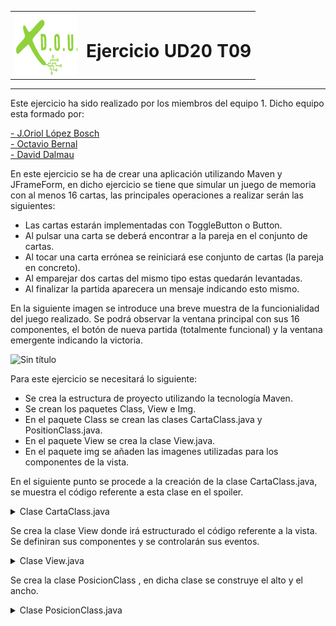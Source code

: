 <table>
 <tr>
    <td> <img src="https://github.com/OctavioBernalGH/BTC_Reus2022_UD16/blob/main/dou_logo.png" alt="Team DOU"/></td>
    <td><h1>Ejercicio UD20 T09</h1></td>
  
 </tr>
</table>
 
 [comment]: <> (<img src="https://github.com/OctavioBernalGH/BTC_Reus2022_UD16/blob/main/dou_logo.png" alt="Team DOU"/><br>)
 
<hr>
 
 [comment]: <> (### Ejercicios SQL Unidad UD16<hr>)


Este ejercicio ha sido realizado por los miembros del equipo 1. Dicho equipo esta formado por:

  [- J.Oriol López Bosch](https://github.com/mednologic)<br>
  [- Octavio Bernal](https://github.com/OctavioBernalGH)<br>
  [- David Dalmau](https://github.com/DavidDalmauDieguez)
  
En este ejercicio se ha de crear una aplicación utilizando Maven y JFrameForm, en dicho ejercicio se tiene que simular un juego de memoria con al menos 16 cartas, las principales operaciones a realizar serán las siguientes:
  - Las cartas estarán implementadas con ToggleButton o Button.
  - Al pulsar una carta se deberá encontrar a la pareja en el conjunto de cartas. 
  - Al tocar una carta errónea se reiniciará ese conjunto de cartas (la pareja en concreto).
  - Al emparejar dos cartas del mismo tipo estas quedarán levantadas.
  - Al finalizar la partida aparecera un mensaje indicando esto mismo.

En la siguiente imagen se introduce una breve muestra de la funcionialidad del juego realizado. Se podrá observar la ventana principal con sus 16 componentes, el botón de nueva partida (totalmente funcional) y la ventana emergente indicando la victoria. 
  
![Sin título](https://user-images.githubusercontent.com/103035621/167307172-b1f242ae-4080-425f-b49c-c2375e022398.png)

Para este ejercicio se necesitará lo siguiente:
- Se crea la estructura de proyecto utilizando la tecnología Maven.
- Se crean los paquetes Class, View e Img.
- En el paquete Class se crean las clases CartaClass.java y PositionClass.java.
- En el paquete View se crea la clase View.java.
- En el paquete img se añaden las imagenes utilizadas para los componentes de la vista.

En el siguiente punto se procede a la creación de la clase CartaClass.java, se muestra el código referente a esta clase en el spoiler.
<details>
  <summary>Clase CartaClass.java</summary>
<br>
<p align="justify">Se crear la clase CartaClass, en dicha clase se definirá el formato de las cartas con su identificación, su alto y su ancho. Se define el constructor con todos los parámetros y con la llamada a las funciones de clase- Se parametrizará la escala de las cartas y se añadirá la función flip que volteará la carta.</p>
  
  ```java
package com.dou.ud20.t9.Class;


import java.awt.Image;


import javax.swing.ImageIcon;
import javax.swing.JToggleButton;

/**
 * 
 * @author josep oriol lopez bosch / David Dalmau / Octavio Bernal
 * @version 0.1.1
 * @date 2022/05/07
 */

public class CartaClass extends JToggleButton{
	
	
	public Image imgInit 	= new ImageIcon(this.getClass().getResource("/img/card.png")).getImage();
	public ImageIcon imgInitScaled;
	//public Image imgFlip;
	public ImageIcon imgFlipScaled;
	public String id;
	public int width,height;
	public PosicionClass posicion;
	public boolean blockCard=false;

/**
 * Constructor
 * @param id - name of the card
 * @param width 
 * @param height 
 * @param imgFlip - image flipped
 */
	public CartaClass(String id, int width, int height, Image imgFlip, boolean selected) {
		super();
		this.id = id;
		this.width = width;
		this.height = height;
		//scaling initial image
		this.imgInitScaled = scaleImage(imgInit);
		//scaling flip image
		this.imgFlipScaled = scaleImage(imgFlip);
		//Setting initial image
		this.setIcon(scaleImage(imgInit));
		this.setSelected(selected);;
	}	
/**
 * 
 * @param Image
 * @return image scaled in ImageIconFormat
 */
	public ImageIcon scaleImage(Image imageOriginal) {
		ImageIcon imgScaled 	= null;
		Image imgProcess		= null;
	
		imgProcess = imageOriginal.getScaledInstance(this.width, this.height, ABORT);
		imgScaled = new ImageIcon(imgProcess);
		
		return imgScaled;
	}
	
/**
 * Funtion to flip image
 */
	public void flipCard() {
		if(this.isSelected()) {
			this.setIcon(imgFlipScaled);
			this.setSelected(false);
		}else {
			this.setIcon(imgInitScaled);
			this.setSelected(true);	
		}
		
	}
	
//Getters and Setters
	public Image getImgInit() {
		return imgInit;
	}

	public void setImgInit(Image imgInit) {
		this.imgInit = imgInit;
	}

	public String getId() {
		return id;
	}

	public void setId(String id) {
		this.id = id;
	}
	public boolean isBlockCard() {
		return blockCard;
	}
	public void setBlockCard(boolean blockCard) {
		this.blockCard = blockCard;
	}	
}
 
  ```
 </details>

Se crea la clase View donde irá estructurado el código referente a la vista. Se definiran sus componentes y se controlarán sus eventos.
<details>
  <summary>Clase View.java</summary>
<br>
<p align="justify">Se crea la clase View, en dicha clase se crean los componentes que formarán la vista, se les asigna un nombre de componente, se mapea dicho componente con la imagen correspondiente (de forma aleatoria en cada juego) y se le asigna una posición a cada elemento en la vista. En la vista se incluye la lógica de los actionListener para controlar los eventos, como el giro de carta por ejemplo.</p>
  
  ```java
package com.dou.ud20.t9.View;

import java.awt.EventQueue;
import java.awt.Image;
import java.awt.event.ActionEvent;
import java.awt.event.ActionListener;
import java.util.ArrayList;
import java.util.Collections;
import java.util.List;

import javax.swing.ImageIcon;
import javax.swing.JButton;
import javax.swing.JFrame;
import javax.swing.JOptionPane;

import com.dou.ud20.t9.Class.CartaClass;
import com.dou.ud20.t9.Class.PosicionClass;

public class View {

	private JFrame frame;
	private final int WIDTH=100;
	private final int HEIGHT=100;
	//problem rute
	public Image imgCerdo 		= new ImageIcon(this.getClass().getResource("/img/cerdo.png")).getImage();
	public Image imgCalabaza 	= new ImageIcon(this.getClass().getResource("/img/calabaza.png")).getImage();
	public Image imgClown	 	= new ImageIcon(this.getClass().getResource("/img/clown.png")).getImage();
	public Image imgFranki	 	= new ImageIcon(this.getClass().getResource("/img/franki.png")).getImage();
	public Image imgMinion	 	= new ImageIcon(this.getClass().getResource("/img/minion.png")).getImage();
	public Image imgMummy	 	= new ImageIcon(this.getClass().getResource("/img/mummy.png")).getImage();
	public Image imgSeta	 	= new ImageIcon(this.getClass().getResource("/img/seta.png")).getImage();
	public Image imgSkull	 	= new ImageIcon(this.getClass().getResource("/img/skull.png")).getImage();
	
	public CartaClass cardCerdo, cardCalabaza, cardClown, cardFranki, cardMinion, cardMummy, cardSeta, cardSkull;
	public CartaClass cardCerdo2, cardCalabaza2, cardClown2, cardFranki2, cardMinion2, cardMummy2, cardSeta2, cardSkull2;

	public List<CartaClass> listaCartas = new ArrayList<CartaClass>();
	public CartaClass [] compararCartas = new CartaClass[2];
	public List<PosicionClass> listaPosiciones = new ArrayList<PosicionClass>();
	public int contadorCartasDestapadas=1;
	public int contadorParejas=0;

	//TODO: OCTAVIO Crear objetos
	//TODO: David Instanciar las imagenes Listas etc
	

	/**
	 * Launch the application.
	 */
	public static void main(String[] args) {
		EventQueue.invokeLater(new Runnable() {
			public void run() {
				try {
					View window = new View();
					window.frame.setVisible(true);
				} catch (Exception e) {
					e.printStackTrace();
				}
			}
		});
	}

	/**
	 * Create the application.
	 */
	public View() {
		initialize();
	}

	/**
	 * Initialize the contents of the frame.
	 */
	private void initialize() {
		
		cardCerdo 		= new CartaClass("cerdo", WIDTH, HEIGHT, 	imgCerdo, false);
		cardCerdo2 		= new CartaClass("cerdo", WIDTH, HEIGHT, 	imgCerdo, false);
		cardCalabaza 	= new CartaClass("calabaza", WIDTH, HEIGHT, imgCalabaza, false);
		cardCalabaza2 	= new CartaClass("calabaza", WIDTH, HEIGHT, imgCalabaza, false);
		cardClown		= new CartaClass("clown", WIDTH, HEIGHT, 	imgClown, false);
		cardClown2 		= new CartaClass("clown", WIDTH, HEIGHT, 	imgClown,false);
		cardFranki 		= new CartaClass("franki", WIDTH, HEIGHT, 	imgFranki, false);
		cardFranki2 	= new CartaClass("franki", WIDTH, HEIGHT, 	imgFranki, false);
		cardMinion 		= new CartaClass("minion", WIDTH, HEIGHT, 	imgMinion, false);
		cardMinion2 	= new CartaClass("minion", WIDTH, HEIGHT, 	imgMinion, false);
		cardMummy		= new CartaClass("mummy", WIDTH, HEIGHT, 	imgMummy, false);
		cardMummy2 		= new CartaClass("mummy", WIDTH, HEIGHT, 	imgMummy, false);
		cardSeta		= new CartaClass("seta", WIDTH, HEIGHT, 	imgSeta, false);
		cardSeta2 		= new CartaClass("seta", WIDTH, HEIGHT, 	imgSeta, false);
		cardSkull 		= new CartaClass("skull", WIDTH, HEIGHT, 	imgSkull, false);
		cardSkull2 		= new CartaClass("skull", WIDTH, HEIGHT, 	imgSkull, false);
		
		//Adding cards to list
		listaCartas.add(cardCerdo);
		listaCartas.add(cardCerdo2);
		listaCartas.add(cardCalabaza);
		listaCartas.add(cardCalabaza2);
		listaCartas.add(cardClown);
		listaCartas.add(cardClown2);
		listaCartas.add(cardFranki);
		listaCartas.add(cardFranki2);
		listaCartas.add(cardMinion);
		listaCartas.add(cardMinion2);
		listaCartas.add(cardMummy);
		listaCartas.add(cardMummy2);
		listaCartas.add(cardSeta);
		listaCartas.add(cardSeta2);
		listaCartas.add(cardSkull);
		listaCartas.add(cardSkull2);
		
		//Positions od the cards on the screen
		PosicionClass pos0 = new PosicionClass(6,6);
		PosicionClass pos1 = new PosicionClass(118,6);
		PosicionClass pos2 = new PosicionClass(230,6);
		PosicionClass pos3 = new PosicionClass(342,6);
		PosicionClass pos4 = new PosicionClass(6,117);
		PosicionClass pos5 = new PosicionClass(118,117);
		PosicionClass pos6 = new PosicionClass(230,117);
		PosicionClass pos7 = new PosicionClass(342,117);
		PosicionClass pos8 = new PosicionClass(6,229);
		PosicionClass pos9 = new PosicionClass(118,229);
		PosicionClass pos10 = new PosicionClass(230,229);
		PosicionClass pos11 = new PosicionClass(342,229);
		PosicionClass pos12 = new PosicionClass(6,341);
		PosicionClass pos13 = new PosicionClass(118,341);
		PosicionClass pos14 = new PosicionClass(230,341);
		PosicionClass pos15 = new PosicionClass(342,341);
		
		//Adding positions to array of positions
		listaPosiciones.add(pos0);
		listaPosiciones.add(pos1);
		listaPosiciones.add(pos2);
		listaPosiciones.add(pos3);
		listaPosiciones.add(pos4);
		listaPosiciones.add(pos5);
		listaPosiciones.add(pos6);
		listaPosiciones.add(pos7);
		listaPosiciones.add(pos8);
		listaPosiciones.add(pos9);
		listaPosiciones.add(pos10);
		listaPosiciones.add(pos11);
		listaPosiciones.add(pos12);
		listaPosiciones.add(pos13);
		listaPosiciones.add(pos14);
		listaPosiciones.add(pos15);

		//Actions Listeners
				cardCerdo.addActionListener(new ActionListener() {
					public void actionPerformed(ActionEvent e) {
						jugada(cardCerdo);	
					}
				});
				cardCerdo2.addActionListener(new ActionListener() {
					public void actionPerformed(ActionEvent e) {
						jugada(cardCerdo2);
					}
				});
				cardCalabaza.addActionListener(new ActionListener() {
					public void actionPerformed(ActionEvent e) {
						jugada(cardCalabaza);
					}
				});
				cardCalabaza2.addActionListener(new ActionListener() {
					public void actionPerformed(ActionEvent e) {
						jugada(cardCalabaza2);
					}
				});
				cardClown.addActionListener(new ActionListener() {
					public void actionPerformed(ActionEvent e) {
						jugada(cardClown);	
					}
				});
				cardClown2.addActionListener(new ActionListener() {
					public void actionPerformed(ActionEvent e) {
						jugada(cardClown2);	
					}
				});
				cardFranki.addActionListener(new ActionListener() {
					public void actionPerformed(ActionEvent e) {
						jugada(cardFranki);	
					}
				}); 
				cardFranki2.addActionListener(new ActionListener() {
					public void actionPerformed(ActionEvent e) {
						jugada(cardFranki2);	
					}
				}); 
				cardMinion.addActionListener(new ActionListener() {
					public void actionPerformed(ActionEvent e) {
						jugada(cardMinion);	
					}
				});
				cardMinion2.addActionListener(new ActionListener() {
					public void actionPerformed(ActionEvent e) {
						jugada(cardMinion2);	
					}
				});
				cardMummy.addActionListener(new ActionListener() {
					public void actionPerformed(ActionEvent e) {
						jugada(cardMummy);	
					}
				}); 
				cardMummy2.addActionListener(new ActionListener() {
					public void actionPerformed(ActionEvent e) {
						jugada(cardMummy2);	
					}
				}); 
				cardSeta.addActionListener(new ActionListener() {
					public void actionPerformed(ActionEvent e) {
						jugada(cardSeta);	
					}
				});
				cardSeta2.addActionListener(new ActionListener() {
					public void actionPerformed(ActionEvent e) {
						jugada(cardSeta2);	
					}
				});
				cardSkull.addActionListener(new ActionListener() {
					public void actionPerformed(ActionEvent e) {
						jugada(cardSkull);	
					}
				});
				cardSkull2.addActionListener(new ActionListener() {
					public void actionPerformed(ActionEvent e) {
						jugada(cardSkull2);	
					}
				});
				
				frame = new JFrame();
				frame.setBounds(100, 100, 602, 503);
				frame.setDefaultCloseOperation(JFrame.EXIT_ON_CLOSE);
				frame.getContentPane().setLayout(null);
				
				randomicePositions();

				frame.getContentPane().add(cardCerdo);
				
				JButton btnNuevaPartida = new JButton("NuevaPartida");
				btnNuevaPartida.addActionListener(new ActionListener() {
					public void actionPerformed(ActionEvent e) {
						nuevaPartida();
					}
				});
				btnNuevaPartida.setBounds(465, 18, 117, 29);
				frame.getContentPane().add(btnNuevaPartida);


}
	public void randomicePositions() {
		int counter = 0;
		//Randomizamos la posicion de las cartas
		Collections.shuffle(listaPosiciones);
		
		//Looping to set the positions of the cards
		for(CartaClass carta : listaCartas) {
			int ancho = listaPosiciones.get(counter).getAncho();
			int alto = listaPosiciones.get(counter).getAlto();
			//Seting position
			carta.setBounds(ancho, alto, WIDTH, HEIGHT);
			//Adding to frame
			frame.getContentPane().add(carta);
			counter++;
		}	
	}
	//Recibe la carta cliqueada y acciona el caso correspondiente
		public void jugada (CartaClass cartaActiva) {

			switch(contadorCartasDestapadas) {
			
			case 1:	
				if(!cartaActiva.isBlockCard()) {
					//Seteamos la carta acionada en el array comparador
					compararCartas[0]= cartaActiva;
					cartaActiva.flipCard();
					contadorCartasDestapadas++;
				}
				break;
			case 2:
				if(!cartaActiva.isBlockCard()) {
					//Seteamos la carta acionada en el array comparador
					compararCartas[1]= cartaActiva;
					cartaActiva.flipCard();
					
					//Si las cartas son iguales las bloqueamos
					if(compararCartas[0].getId().equals(compararCartas[1].getId())) {
						compararCartas[0].setBlockCard(true);
						compararCartas[1].setBlockCard(true);
						contadorParejas++;
						if(contadorParejas==8) {
							JOptionPane.showMessageDialog(null, "Felicidades, Has Ganado");
						}
					}else {
						//Seteamos en false las cartas activas comparadas
						compararCartas[0].setSelected(false);
						compararCartas[1].setSelected(false);	
					}

					contadorCartasDestapadas++;	
				}
				break;
				
			case 3:// Gira las cartas y llama al caso 1
				
				//Borramos las cartas del comparador
				compararCartas[0]= null;
				compararCartas[1]= null;
				
				//loop para girar todas las cartas menos las bloqueadas
				for(CartaClass carta: listaCartas) {
					if(!carta.isBlockCard()) {
						if(!carta.isSelected()) {
							carta.flipCard();
							carta.setSelected(false);
						}
						
					}
				}
				contadorCartasDestapadas=1;
				//Llamamos internamente a la funcion pero con el caso 1
				jugada(cartaActiva);
				break;
			}
		}
		public void nuevaPartida() {
			//Reseteamos el juego
			for(CartaClass carta : listaCartas) {
				carta.flipCard();
				carta.setBlockCard(false);
				carta.setSelected(false);
			}
			contadorParejas=0;
			//Randomizamos posiciones
			randomicePositions();
		}

}
	

  ```
 </details>

  Se crea la clase PosicionClass , en dicha clase se construye el alto y el ancho.
<details>
  <summary>Clase PosicionClass.java</summary>
<br>
<p align="justify">La clase PosicionClass es la clase encargada del posicionamiento de los componentes de la vista referente a las cartas. Esta clase se utiliza para ayudar a construir la lista de los componentes que forman la vista.</p>
  
  ```java
package com.dou.ud20.t9.Class;

public class PosicionClass {
	
	int alto;
	int ancho;
	
	public PosicionClass(int alto, int ancho) {
		this.alto = alto;
		this.ancho = ancho;
	}

	public int getAlto() {
		return alto;
	}

	public void setAlto(int alto) {
		this.alto = alto;
	}

	public int getAncho() {
		return ancho;
	}

	public void setAncho(int ancho) {
		this.ancho = ancho;
	}

} 
  ```
 </details>



 <br>

  
